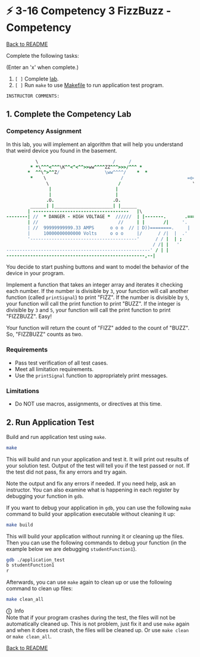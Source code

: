 
# ⚡ 3-16 Competency 3 FizzBuzz - Competency

[Back to README](README.md)

Complete the following tasks:

(Enter an 'x' when complete.)

1. `[ ]` Complete [lab](4_lab.asm).
2. `[ ]` Run `make` to use [Makefile](Makefile) to run application test 
program.

```
INSTRUCTOR COMMENTS:  
```


## 1. Complete the Competency Lab

### Competency Assignment

In this lab, you will implement an algorithm that will help you understand 
that weird device you found in the basement. 

``` coffee (for color)
           \                            /     /                           |
         * *\^^^<^^^\K^^<^<^^>>ww^^^^ZZ^^^>>>/^^^ *                       |
        *  ^^\^>^^Z/                 \ww^^^^/    *  *                     |
         *    \                            /                        =o=  /|
               \                          /                           \\ ||
                |                        |                             \\||
                |                        |                              \D|
               .O.                      .O.                              \|
         ______| |______________________| |______                        ||
        | ------------------------------------   |\                      ||
--------| //  * DANGER - HIGH VOLTAGE *  //////  | |-------.       .===((||
        | //                              //     | |       /|     '.      |
        | //  99999999999.33 AMPS      o o o  // | D))========.     |     |
        |     10000000000000 Volts     o o o     |/      / /|  |  .'      |
        '----------------------------------------'      / / |  | ;        |
                                                       / /| |   '         |
------------------------------------------------------' / | |             |
----------------------------------------------------,--|                  |

```

You decide to start pushing buttons and want to model the behavior of the 
device in your program. 

Implement a function that takes an integer array and iterates it checking each 
number. If the number is divisible by `3`, your function will call another 
function (called `printSignal`) to print "FIZZ". If the number is divisible by 
`5`, your function will call the print function to print "BUZZ". If the 
integer is divisible by `3` and `5`, your function will call the print 
function to print "FIZZBUZZ". Easy!

Your function will return the count of "FIZZ" added to the count of "BUZZ".
So, "FIZZBUZZ" counts as two.


### Requirements

- Pass test verification of all test cases.
- Meet all limitation requirements.
- Use the `printSignal` function to appropriately print messages.


### Limitations

- Do NOT use macros, assignments, or directives at this time.


## 2. Run Application Test

Build and run application test using `make`.

``` sh
make
```

This will build and run your application and test it. It will print out 
results of your solution test. Output of the test will tell you if the test 
passed or not.  If the test did not pass, fix any errors and try again.

Note the output and fix any errors if needed. If you need help, ask an 
instructor. You can also examine what is happening in each register by 
debugging your function in `gdb`.

If you want to debug your application in `gdb`, you can use the following 
`make` command to build your application executable without cleaning it up:

``` sh
make build
```

This will build your application without running it or cleaning up the files. 
Then you can use the following commands to debug your function (in the example 
below we are debugging `studentFunction1`).

``` sh
gdb ./application_test
b studentFunction1
r
```

Afterwards, you can use `make` again to clean up or use the following command 
to clean up files:

``` sh
make clean_all
```

<span class="box-purple"><span class="bar-purple">
    <span class="purple">**ⓘ**</span>&nbsp; Info   
</span><span class="inner">
    Note that if your program crashes during the test, the files will not be
    automatically cleaned up. This is not problem, just fix it and use `make`
    again and when it does not crash, the files will be cleaned up. Or use
    `make clean` or `make clean_all`.
</span></span>


[Back to README](README.md)

<link rel="stylesheet" href="../.css/boxes.css">


<!--- End of file. --->
